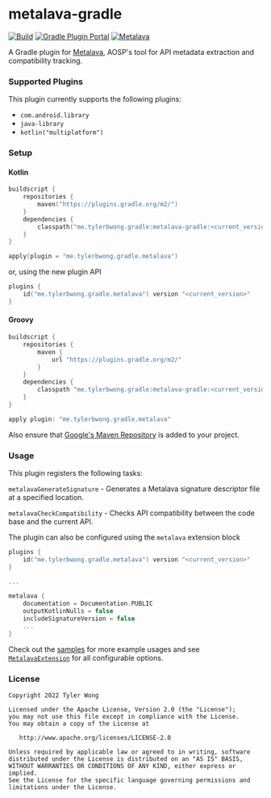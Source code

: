 # metalava-gradle
[![Build](https://github.com/tylerbwong/metalava-gradle/actions/workflows/build.yml/badge.svg)](https://github.com/tylerbwong/metalava-gradle/actions/workflows/build.yml)
[![Gradle Plugin Portal](https://img.shields.io/maven-metadata/v/https/plugins.gradle.org/m2/me/tylerbwong/gradle/metalava/me.tylerbwong.gradle.metalava.gradle.plugin/maven-metadata.xml.svg?colorB=007ec6&label=Gradle%20Plugin%20Portal)](https://plugins.gradle.org/plugin/me.tylerbwong.gradle.metalava)
[![Metalava](https://img.shields.io/badge/Metalava-1.0.0--alpha04-orange)](https://maven.google.com/web/index.html#com.android.tools.metalava:metalava:1.0.0-alpha04)

A Gradle plugin for [Metalava](https://android.googlesource.com/platform/tools/metalava/), AOSP's tool for API metadata extraction and compatibility tracking.

### Supported Plugins

This plugin currently supports the following plugins:

* `com.android.library`
* `java-library`
* `kotlin("multiplatform")`

### Setup

#### Kotlin

```kt
buildscript {
    repositories {
        maven("https://plugins.gradle.org/m2/")
    }
    dependencies {
        classpath("me.tylerbwong.gradle:metalava-gradle:<current_version>")
    }
}

apply(plugin = "me.tylerbwong.gradle.metalava")
```

or, using the new plugin API

```kt
plugins {
    id("me.tylerbwong.gradle.metalava") version "<current_version>"
}
```

#### Groovy

```groovy
buildscript {
    repositories {
        maven {
            url "https://plugins.gradle.org/m2/"
        }
    }
    dependencies {
        classpath "me.tylerbwong.gradle:metalava-gradle:<current_version>"
    }
}

apply plugin: "me.tylerbwong.gradle.metalava"
```

Also ensure that [Google's Maven Repository](https://docs.gradle.org/current/userguide/declaring_repositories.html#sub:maven_google) is added to your project.

### Usage

This plugin registers the following tasks:

`metalavaGenerateSignature` - Generates a Metalava signature descriptor file at a specified location.

`metalavaCheckCompatibility` - Checks API compatibility between the code base and the current API.

The plugin can also be configured using the `metalava` extension block

```kt
plugins {
    id("me.tylerbwong.gradle.metalava") version "<current_version>"
}

...

metalava {
    documentation = Documentation.PUBLIC
    outputKotlinNulls = false
    includeSignatureVersion = false
    ...
}
```

Check out the [samples](https://github.com/tylerbwong/metalava-gradle/tree/main/samples) for more example usages and see [`MetalavaExtension`](https://github.com/tylerbwong/metalava-gradle/blob/main/plugin/src/main/kotlin/me/tylerbwong/gradle/metalava/extension/MetalavaExtension.kt) for all configurable options.

### License

    Copyright 2022 Tyler Wong

    Licensed under the Apache License, Version 2.0 (the "License");
    you may not use this file except in compliance with the License.
    You may obtain a copy of the License at

       http://www.apache.org/licenses/LICENSE-2.0

    Unless required by applicable law or agreed to in writing, software
    distributed under the License is distributed on an "AS IS" BASIS,
    WITHOUT WARRANTIES OR CONDITIONS OF ANY KIND, either express or implied.
    See the License for the specific language governing permissions and
    limitations under the License.
